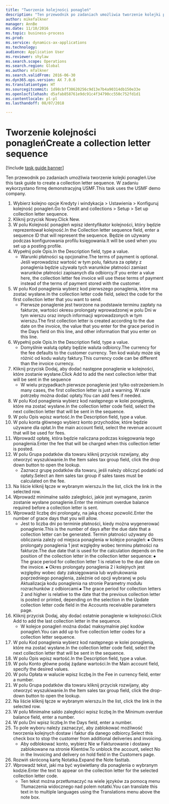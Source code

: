 ```yaml
--- 
title: "Tworzenie kolejności ponagleń"
description: "Ten przewodnik po zadaniach umożliwia tworzenie kolejki ponagleń."
author: mikefalkner
manager: AnnBe
ms.date: 11/10/2016
ms.topic: business-process
ms.prod: 
ms.service: dynamics-ax-applications
ms.technology: 
audience: Application User
ms.reviewer: shylaw
ms.search.scope: Operations
ms.search.region: Global
ms.author: mfalkner
ms.search.validFrom: 2016-06-30
ms.dyn365.ops.version: AX 7.0.0
ms.translationtype: HT
ms.sourcegitcommit: 1d98cbff30620256c9d13e7b4a90314db150e33e
ms.openlocfilehash: d5afab858761e9dc91c4f34790cc550c752fd1d1
ms.contentlocale: pl-pl
ms.lasthandoff: 08/07/2018

---
```

# <a name="create-a-collection-letter-sequence"></a><span data-ttu-id="2dcd3-103">Tworzenie kolejności ponagleń</span><span class="sxs-lookup"><span data-stu-id="2dcd3-103">Create a collection letter sequence</span></span>

[!include [task guide banner](../../includes/task-guide-banner.md)]

<span data-ttu-id="2dcd3-104">Ten przewodnik po zadaniach umożliwia tworzenie kolejki ponagleń.</span><span class="sxs-lookup"><span data-stu-id="2dcd3-104">Use this task guide to create a collection letter sequence.</span></span> <span data-ttu-id="2dcd3-105">W zadaniu wykorzystano firmę demonstracyjną USMF.</span><span class="sxs-lookup"><span data-stu-id="2dcd3-105">This task uses the USMF demo company.</span></span>

1. <span data-ttu-id="2dcd3-106">Wybierz kolejno opcje Kredyty i windykacja > Ustawienia > Konfiguruj kolejność ponagleń.</span><span class="sxs-lookup"><span data-stu-id="2dcd3-106">Go to Credit and collections > Setup > Set up collection letter sequence.</span></span>
2. <span data-ttu-id="2dcd3-107">Kliknij przycisk Nowy.</span><span class="sxs-lookup"><span data-stu-id="2dcd3-107">Click New.</span></span>
3. <span data-ttu-id="2dcd3-108">W polu Kolejność ponagleń wpisz identyfikator kolejności, który będzie reprezentował kolejność.</span><span class="sxs-lookup"><span data-stu-id="2dcd3-108">In the Collection letter sequence field, enter a sequence ID that will represent the sequence.</span></span> <span data-ttu-id="2dcd3-109">Będzie on używany podczas konfigurowania profilu księgowania.</span><span class="sxs-lookup"><span data-stu-id="2dcd3-109">It will be used when you set up a posting profile.</span></span>
4. <span data-ttu-id="2dcd3-110">Wypełnij pole Opis.</span><span class="sxs-lookup"><span data-stu-id="2dcd3-110">In the Description field, type a value.</span></span>
    * <span data-ttu-id="2dcd3-111">Warunki płatności są opcjonalne.</span><span class="sxs-lookup"><span data-stu-id="2dcd3-111">The terms of payment is optional.</span></span> <span data-ttu-id="2dcd3-112">Jeśli wprowadzisz wartość w tym polu, faktura za opłaty z ponaglenia będzie używała tych warunków płatności zamiast warunków płatności zapisanych dla odbiorcy.</span><span class="sxs-lookup"><span data-stu-id="2dcd3-112">If you enter a value here, the collection letter fee invoice will use these terms of payment instead of the terms of payment stored with the customer.</span></span>  
5. <span data-ttu-id="2dcd3-113">W polu Kod ponaglenia wybierz kod pierwszego ponaglenia, które ma zostać wysłane.</span><span class="sxs-lookup"><span data-stu-id="2dcd3-113">In the collection letter code field, select the code for the first collection letter that you want to send.</span></span>
    * <span data-ttu-id="2dcd3-114">Pierwsze ponaglenie jest tworzone na podstawie terminu zapłaty na fakturze, wartości okresu prolongaty wprowadzonej w polu Dni w tym wierszu oraz innych informacji wprowadzonych w tym wierszu.</span><span class="sxs-lookup"><span data-stu-id="2dcd3-114">The first collection letter is created according to the due date on the invoice, the value that you enter for the grace period in the Days field on this line, and other information that you enter on this line.</span></span>  
6. <span data-ttu-id="2dcd3-115">Wypełnij pole Opis.</span><span class="sxs-lookup"><span data-stu-id="2dcd3-115">In the Description field, type a value.</span></span>
    * <span data-ttu-id="2dcd3-116">Domyślnie walutą opłaty będzie waluta odbiorcy.</span><span class="sxs-lookup"><span data-stu-id="2dcd3-116">The currency for the fee defaults to the customer currency.</span></span> <span data-ttu-id="2dcd3-117">Ten kod waluty może się różnić od kodu waluty faktury.</span><span class="sxs-lookup"><span data-stu-id="2dcd3-117">This currency code can be different than the invoice currency.</span></span>  
7. <span data-ttu-id="2dcd3-118">Kliknij przycisk Dodaj, aby dodać następne ponaglenie w kolejności, które zostanie wysłane.</span><span class="sxs-lookup"><span data-stu-id="2dcd3-118">Click Add to add the next collection letter that will be sent in the sequence</span></span>
    * <span data-ttu-id="2dcd3-119">W wielu przypadkach pierwsze ponaglenie jest tylko ostrzeżeniem.</span><span class="sxs-lookup"><span data-stu-id="2dcd3-119">In many cases, the first collection letter is just a warning.</span></span> <span data-ttu-id="2dcd3-120">W razie potrzeby można dodać opłaty.</span><span class="sxs-lookup"><span data-stu-id="2dcd3-120">You can add fees if needed.</span></span>  
8. <span data-ttu-id="2dcd3-121">W polu Kod ponaglenia wybierz kod następnego w kolei ponaglenia, które ma zostać wysłane.</span><span class="sxs-lookup"><span data-stu-id="2dcd3-121">In the collection letter code field, select the next collection letter that will be sent in the sequence.</span></span>
9. <span data-ttu-id="2dcd3-122">W polu Opis wpisz wartość.</span><span class="sxs-lookup"><span data-stu-id="2dcd3-122">In the Description field, type a value.</span></span>
10. <span data-ttu-id="2dcd3-123">W polu konta głównego wybierz konto przychodów, które będzie używane dla opłat.</span><span class="sxs-lookup"><span data-stu-id="2dcd3-123">In the main account field, select the revenue account that will be used for fees.</span></span>
11. <span data-ttu-id="2dcd3-124">Wprowadź opłatę, która będzie naliczana podczas księgowania tego ponaglenia.</span><span class="sxs-lookup"><span data-stu-id="2dcd3-124">Enter the fee that will be charged when this collection letter is posted.</span></span>
12. <span data-ttu-id="2dcd3-125">W polu Grupa podatków dla towaru kliknij przycisk rozwijany, aby otworzyć wyszukiwanie.</span><span class="sxs-lookup"><span data-stu-id="2dcd3-125">In the Item sales tax group field, click the drop down button to open the lookup.</span></span>
    * <span data-ttu-id="2dcd3-126">Zaznacz grupę podatków dla towaru, jeśli należy obliczyć podatki od opłaty.</span><span class="sxs-lookup"><span data-stu-id="2dcd3-126">Select an item sales tax group if sales taxes must be calculated on the fee.</span></span>  
13. <span data-ttu-id="2dcd3-127">Na liście kliknij łącze w wybranym wierszu.</span><span class="sxs-lookup"><span data-stu-id="2dcd3-127">In the list, click the link in the selected row.</span></span>
14. <span data-ttu-id="2dcd3-128">Wprowadź minimalne saldo zaległości, jakie jest wymagane, zanim zostanie wysłane ponaglenie.</span><span class="sxs-lookup"><span data-stu-id="2dcd3-128">Enter the minimum overdue balance required before a collection letter is sent.</span></span>
15. <span data-ttu-id="2dcd3-129">Wprowadź liczbę dni prolongaty, na jaką chcesz pozwolić.</span><span class="sxs-lookup"><span data-stu-id="2dcd3-129">Enter the number of grace days that you will allow.</span></span>
    * <span data-ttu-id="2dcd3-130">Jest to liczba dni po terminie płatności, kiedy można wygenerować ponaglenie.</span><span class="sxs-lookup"><span data-stu-id="2dcd3-130">This is the number of days after the due date that a collection letter can be generated.</span></span> <span data-ttu-id="2dcd3-131">Termin płatności używany do obliczania zależy od miejsca ponaglenia w kolejce ponagleń:   ⦁    Okres prolongaty ponaglenia 1 jest względny wobec terminu płatności na fakturze.</span><span class="sxs-lookup"><span data-stu-id="2dcd3-131">The due date that is used for the calculation depends on the position of the collection letter in the collection letter sequence:   ⦁    The grace period for collection letter 1 is relative to the due date on the invoice.</span></span>  <span data-ttu-id="2dcd3-132">⦁ Okres prolongaty ponaglenia 2 i kolejnych jest względny wobec daty zaksięgowania lub wydrukowania poprzedniego ponaglenia, zależnie od opcji wybranej w polu Aktualizacja kodu ponaglenia na stronie Parametry modułu rozrachunków z odbiorcami.</span><span class="sxs-lookup"><span data-stu-id="2dcd3-132">⦁ The grace period for collection letters 2 and higher is relative to the date that the previous collection letter is posted or printed, depending on the selection in the Update collection letter code field in the Accounts receivable parameters page.</span></span>  
16. <span data-ttu-id="2dcd3-133">Kliknij przycisk Dodaj, aby dodać ostatnie ponaglenie w kolejności.</span><span class="sxs-lookup"><span data-stu-id="2dcd3-133">Click Add to add the last collection letter in the sequence.</span></span>
    * <span data-ttu-id="2dcd3-134">W kolejce ponagleń można dodać maksymalnie pięć kodów ponagleń.</span><span class="sxs-lookup"><span data-stu-id="2dcd3-134">You can add up to five collection letter codes for a collection letter sequence.</span></span>  
17. <span data-ttu-id="2dcd3-135">W polu Kod ponaglenia wybierz kod następnego w kolei ponaglenia, które ma zostać wysłane.</span><span class="sxs-lookup"><span data-stu-id="2dcd3-135">In the collection letter code field, select the next collection letter that will be sent in the sequence.</span></span>
18. <span data-ttu-id="2dcd3-136">W polu Opis wpisz wartość.</span><span class="sxs-lookup"><span data-stu-id="2dcd3-136">In the Description field, type a value.</span></span>
19. <span data-ttu-id="2dcd3-137">W polu Konto główne podaj żądane wartości.</span><span class="sxs-lookup"><span data-stu-id="2dcd3-137">In the Main account field, specify the desired values.</span></span>
20. <span data-ttu-id="2dcd3-138">W polu Opłata w walucie wpisz liczbę.</span><span class="sxs-lookup"><span data-stu-id="2dcd3-138">In the Fee in currency field, enter a number.</span></span>
21. <span data-ttu-id="2dcd3-139">W polu Grupa podatków dla towaru kliknij przycisk rozwijany, aby otworzyć wyszukiwanie.</span><span class="sxs-lookup"><span data-stu-id="2dcd3-139">In the Item sales tax group field, click the drop-down button to open the lookup.</span></span>
22. <span data-ttu-id="2dcd3-140">Na liście kliknij łącze w wybranym wierszu.</span><span class="sxs-lookup"><span data-stu-id="2dcd3-140">In the list, click the link in the selected row.</span></span>
23. <span data-ttu-id="2dcd3-141">W polu Minimalne saldo zaległości wpisz liczbę.</span><span class="sxs-lookup"><span data-stu-id="2dcd3-141">In the Minimum overdue balance field, enter a number.</span></span>
24. <span data-ttu-id="2dcd3-142">W polu Dni wpisz liczbę.</span><span class="sxs-lookup"><span data-stu-id="2dcd3-142">In the Days field, enter a number.</span></span>
25. <span data-ttu-id="2dcd3-143">To pole wyboru należy zaznaczyć, aby zablokować możliwość tworzenia kolejnych dostaw i faktur dla danego odbiorcy.</span><span class="sxs-lookup"><span data-stu-id="2dcd3-143">Select this check box to stop the customer from additional deliveries and invoicing.</span></span>
    * <span data-ttu-id="2dcd3-144">Aby odblokować konto, wybierz Nie w Fakturowanie i dostawy zablokowane na stronie Klientów.</span><span class="sxs-lookup"><span data-stu-id="2dcd3-144">To unblock the account, select No in the Invoicing and delivery on hold field in the Customers page.</span></span>  
26. <span data-ttu-id="2dcd3-145">Rozwiń skróconą kartę Notatka.</span><span class="sxs-lookup"><span data-stu-id="2dcd3-145">Expand the Note fasttab.</span></span>
27. <span data-ttu-id="2dcd3-146">Wprowadź tekst, jaki ma być wyświetlany dla ponaglenia o wybranym kodzie.</span><span class="sxs-lookup"><span data-stu-id="2dcd3-146">Enter the text to appear on the collection letter for the selected collection letter code.</span></span>
    * <span data-ttu-id="2dcd3-147">Ten tekst można przetłumaczyć na wiele języków za pomocą menu Tłumaczenia widocznego nad polem notatki.</span><span class="sxs-lookup"><span data-stu-id="2dcd3-147">You can translate this text in to multiple languages using the Translations menu above the note box.</span></span>  


